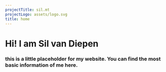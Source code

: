 ```yaml
---
projectTitle: sil.mt
projectLogo: assets/logo.svg
title: home
---
```


# Hi! I am Sil van Diepen
### this is a little placeholder for my website. You can find the most basic information of me here. 
